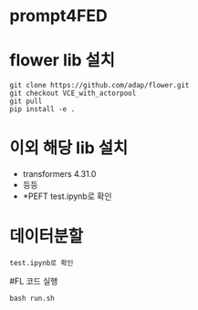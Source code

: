 # prompt4FED

# flower lib 설치

```
git clone https://github.com/adap/flower.git
git checkout VCE_with_actorpool
git pull
pip install -e .
```

# 이외 해당 lib 설치

- transformers              4.31.0
- 등등
- *PEFT test.ipynb로 확인


# 데이터분할
```
test.ipynb로 확인
```

#FL 코드 실행
```
bash run.sh
```
